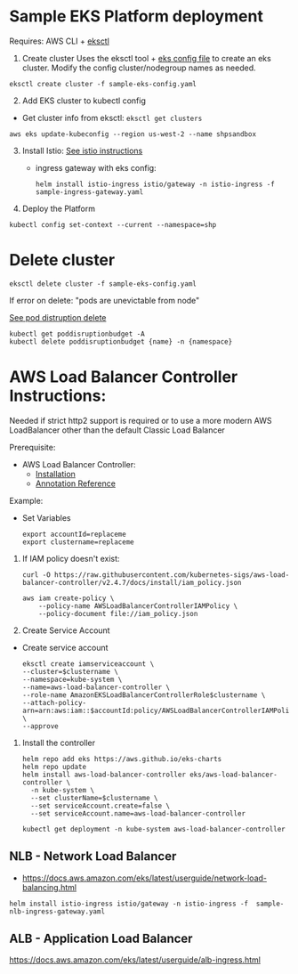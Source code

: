 # Sample EKS Platform deployment
Requires: AWS CLI + [eksctl](https://docs.aws.amazon.com/eks/latest/userguide/eksctl.html)
1. Create cluster
Uses the eksctl tool + [eks config file](./sample-eks-config.yaml) to create an eks cluster.  Modify the config cluster/nodegroup names as needed.
```shell
eksctl create cluster -f sample-eks-config.yaml
```
2. Add EKS cluster to kubectl config
- Get cluster info from eksctl: `eksctl get clusters`
```shell
aws eks update-kubeconfig --region us-west-2 --name shpsandbox
```
3. Install Istio: [See istio instructions](./../istio.md)
  
    - ingress gateway with eks config: 
      ```
      helm install istio-ingress istio/gateway -n istio-ingress -f sample-ingress-gateway.yaml
      ```
4. Deploy the Platform
```shell
kubectl config set-context --current --namespace=shp
```


# Delete cluster
```shell
eksctl delete cluster -f sample-eks-config.yaml
```

If error on delete: "pods are unevictable from node"

[See pod distruption delete](https://veducate.co.uk/delete-eks-fails-cannot-evict-pod/)
```
kubectl get poddisruptionbudget -A
kubectl delete poddisruptionbudget {name} -n {namespace}
```

# AWS Load Balancer Controller Instructions:

Needed if strict http2 support is required or to use a more modern AWS LoadBalancer other than the default Classic Load Balancer

Prerequisite: 
- AWS Load Balancer Controller:
  - [Installation](https://docs.aws.amazon.com/eks/latest/userguide/aws-load-balancer-controller.html)
  - [Annotation Reference]([https://docs.aws.amazon.com/eks/latest/userguide/aws-load-balancer-controller.html])

Example:
- Set Variables
  ```shell
  export accountId=replaceme
  export clustername=replaceme
  ```
1. If IAM policy doesn't exist:
   ```shell
   curl -O https://raw.githubusercontent.com/kubernetes-sigs/aws-load-balancer-controller/v2.4.7/docs/install/iam_policy.json
   ```
   ```shell
   aws iam create-policy \
       --policy-name AWSLoadBalancerControllerIAMPolicy \
       --policy-document file://iam_policy.json
   ```
1. Create Service Account
  - Create service account
     ```
     eksctl create iamserviceaccount \
     --cluster=$clustername \
     --namespace=kube-system \
     --name=aws-load-balancer-controller \
     --role-name AmazonEKSLoadBalancerControllerRole$clustername \
     --attach-policy-arn=arn:aws:iam::$accountId:policy/AWSLoadBalancerControllerIAMPolicy \
     --approve
     ```
1. Install the controller
   ```shell
   helm repo add eks https://aws.github.io/eks-charts
   helm repo update
   helm install aws-load-balancer-controller eks/aws-load-balancer-controller \
     -n kube-system \
     --set clusterName=$clustername \
     --set serviceAccount.create=false \
     --set serviceAccount.name=aws-load-balancer-controller 
   ```
   
   ```shell
   kubectl get deployment -n kube-system aws-load-balancer-controller
   ```

## NLB - Network Load Balancer
- https://docs.aws.amazon.com/eks/latest/userguide/network-load-balancing.html

```shell
helm install istio-ingress istio/gateway -n istio-ingress -f  sample-nlb-ingress-gateway.yaml
```

## ALB - Application Load Balancer
https://docs.aws.amazon.com/eks/latest/userguide/alb-ingress.html

